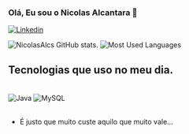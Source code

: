 

### Olá, Eu sou o Nicolas Alcantara 🤙
[![Linkedin](https://img.shields.io/badge/LinkedIn-0077B5?style=for-the-badge&logo=linkedin&logoColor=white)](https://www.linkedin.com/in/nicolas-sampaio-675391292/)

![NicolasAlcs GitHub stats](https://github-readme-stats.vercel.app/api?username=NicolasAlcs&show_icons=true&theme=tokyonight). <img src="https://github-readme-stats-git-masterrstaa-rickstaa.vercel.app/api/top-langs/?username=NicolasAlcs&line_height=10&card_width=290&layout=compact&hide_title=false&count_private=true&langs_count=4&show_icons=true&title_color=FF00F6&hide=html,scss,less&bg_color=000&text_color=8B8B8B&border_radius=3&border_color=561760&count_private=true" alt="Most Used Languages">

## Tecnologias que uso no meu dia.

<div style="display: inline_block"><br>
    <img align="center" alt="Java" src="https://img.shields.io/badge/Java-ED8B00?style=for-the-badge&logo=openjdk&logoColor=white"/>
    <img align="center" alt="MySQL" src="https://img.shields.io/badge/MySQL-00000F?style=for-the-badge&logo=mysql&logoColor=white"/>
</div><br>


 - É justo que muito custe aquilo que muito vale...

